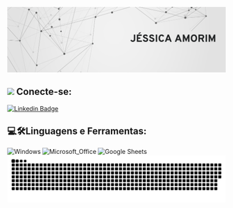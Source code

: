 <p align="center">
  <img src="https://raw.githubusercontent.com/jessicaamorimc/jessicaamorimc/main/assets/c1.png" alt="👋 Olá! eu sou Jéssica"  title="👋 Olá! eu sou Jéssica">
</p>

<h2 align="left"> 
  <img src="https://media.giphy.com/media/5WJ6SOKeNKrSzblU4R/giphy.gif" width="25"> 
  Conecte-se:  
</h2> 

[![Linkedin Badge](https://img.shields.io/badge/LinkedIn-0077B5?style=flat-square&logo=Linkedin&logoColor=white&link=https://www.linkedin.com/in/jessicaamorimc/)](https://www.linkedin.com/in/jessicaamorimc/)

<h2 align="left">
  💻🛠️Linguagens e Ferramentas:
</h2>

<div align="left">
  <img alt="Windows" src=https://img.shields.io/badge/Windows-017AD7?style=for-the-badge&logo=windows&logoColor=white />
  <img alt="Microsoft_Office" src=https://img.shields.io/badge/Microsoft_Office-D83B01?style=for-the-badge&logo=microsoft-office&logoColor=white />
  <img alt="Google Sheets" src=https://img.shields.io/badge/Google%20Sheets-34A853?style=for-the-badge&logo=google-sheets&logoColor=white />
</div>

<!--🐍📈SNAKEGRAPH / 🌐WEBSITE: https://github.com/Platane/snk -->
<img alt="Snake" src="https://raw.githubusercontent.com/jessicaamorimc/jessicaamorimc/main/assets/snake.svg">
